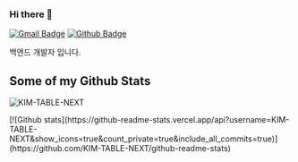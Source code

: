 ### Hi there 👋
[![Gmail Badge](https://img.shields.io/badge/-bybycu118@gmail.com-c14438?style=flat&logo=Gmail&logoColor=white&link=mailto:bybycu118@gmail.com)](mailto:bybycu118@gmail.com)
[![Github Badge](https://img.shields.io/badge/-pmj6541-grey?style=flat&logo=github&logoColor=white&link=https://github.com/pmj6541/)](https://www.github.com/pmj6541/)<p align='left'>백엔드 개발자 입니다. </p>
## Some of my Github Stats
<p align=left> <img src=https://komarev.com/ghpvc/?username=KIM-TABLE-NEXT alt=KIM-TABLE-NEXT /> </p>
[![Github stats](https://github-readme-stats.vercel.app/api?username=KIM-TABLE-NEXT&show_icons=true&count_private=true&include_all_commits=true)](https://github.com/KIM-TABLE-NEXT/github-readme-stats)
<!--
**KIM-TABLE-NEXT/KIM-TABLE-NEXT** is a ✨ _special_ ✨ repository because its `README.md` (this file) appears on your GitHub profile.

Here are some ideas to get you started:

- 🔭 I’m currently working on ...
- 🌱 I’m currently learning ...
- 👯 I’m looking to collaborate on ...
- 🤔 I’m looking for help with ...
- 💬 Ask me about ...
- 📫 How to reach me: ...
- 😄 Pronouns: ...
- ⚡ Fun fact: ...
-->
